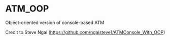 # ATM_OOP
Object-oriented version of console-based ATM

Credit to Steve Ngai (https://github.com/ngaisteve1/ATMConsole_With_OOP)

